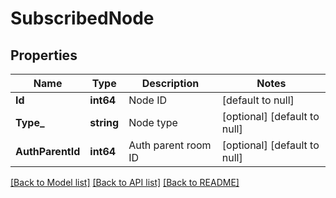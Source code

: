 # SubscribedNode

## Properties
Name | Type | Description | Notes
------------ | ------------- | ------------- | -------------
**Id** | **int64** | Node ID | [default to null]
**Type_** | **string** | Node type | [optional] [default to null]
**AuthParentId** | **int64** | Auth parent room ID | [optional] [default to null]

[[Back to Model list]](../README.md#documentation-for-models) [[Back to API list]](../README.md#documentation-for-api-endpoints) [[Back to README]](../README.md)

